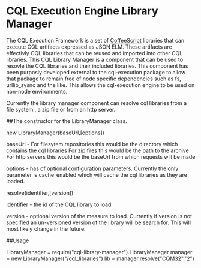# CQL Execution Engine Library Manager 

The CQL Execution Framework is a set of [CoffeeScript](http://coffeescript.org/) libraries that
can execute CQL artifacts expressed as JSON ELM. These artifacts are effectivly CQL libraries that
can be reused and imported into other CQL libraries.  This CQL Library Manager is a component that
can be used to resovle the CQL libraries and their included libraries.  This component has been 
purposly developed external to the cql-execution package to allow that package to remain free of node
specific dependencies such as fs, urllib_sysnc and the like.  This allows the cql-execution engine to 
be used on non-node environments.


Currently the library manager component can resolve cql libraries from a file system , a zip file or from 
an http server.  

##The constructor for the LibraryManager class.

new LibraryManager(baseUrl,[options])

baseUrl - For filesytem repositories this would be the directory which contains the cql libraries
          For zip files this would be the path to the archive
          For http servers this would be the baseUrl from which requests will be made

options - has of optional configuration parameters.  Currently the only parameter is cache_enabled which
          will cache the cql libraries as they are loaded.


resolve(identifier,[version])

identifier - the id of the CQL library to load

version - optional version of the measure to load.  Currently if  version is not specified an un-versioned version
of the library will be search for.  This will most likely change in the future.

##Usage

LibraryManager = require("cql-library-manager").LibraryManager
manager = new LibraryManager("/cql_libraries")
lib = manager.resolve("CQM32","2")


